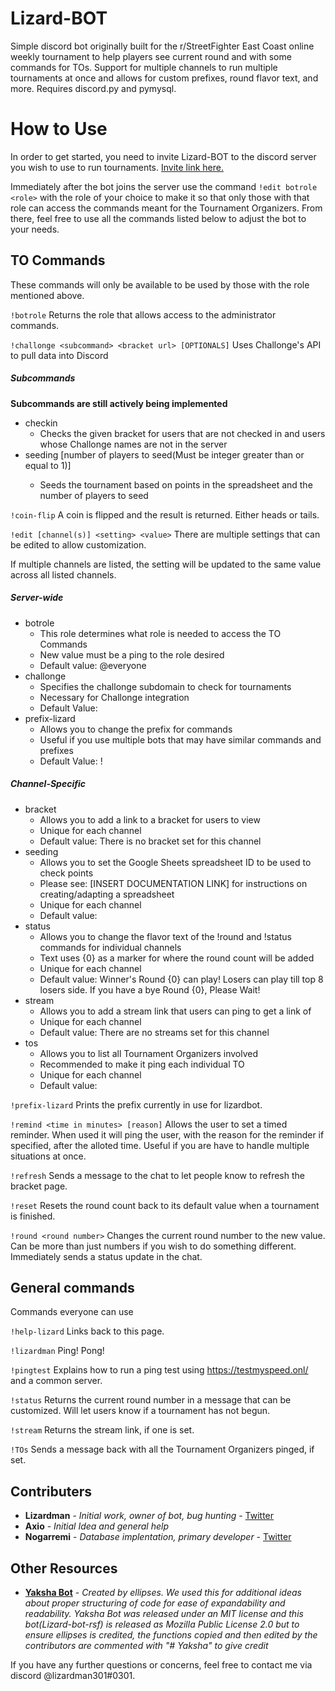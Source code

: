 # Lizard-BOT

Simple discord bot originally built for the r/StreetFighter East Coast online weekly tournament to help players see current round and with some commands for TOs. Support for multiple channels to run multiple tournaments at once and allows for custom prefixes, round flavor text, and more. Requires discord.py and pymysql.

# How to Use

In order to get started, you need to invite Lizard-BOT to the discord server you wish to use to run tournaments.  [Invite link here.](https://discord.com/oauth2/authorize?client_id=317294414374502400&scope=bot&permissions=321600)

Immediately after the bot joins the server use the command `!edit botrole <role>` with the role of your choice to make it so that only those with that role can access the commands meant for the Tournament Organizers. From there, feel free to use all the commands listed below to adjust the bot to your needs.

## TO Commands

These commands will only be available to be used by those with the role mentioned above.

`!botrole`
Returns the role that allows access to the administrator commands.

`!challonge <subcommand> <bracket url> [OPTIONALS]`
Uses Challonge's API to pull data into Discord

##### Subcommands
**Subcommands are still actively being implemented**

 * checkin
	 * Checks the given bracket for users that are not checked in and users whose Challonge names are not in the server
 * seeding <bracket url> [number of players to seed(Must be integer greater than or equal to 1)]
	 * Seeds the tournament based on points in the spreadsheet and the number of players to seed

`!coin-flip`
A coin is flipped and the result is returned. Either heads or tails.

`!edit [channel(s)] <setting> <value>`
There are multiple settings that can be edited to allow customization.

If multiple channels are listed, the setting will be updated to the same value across all listed channels.

##### Server-wide
 * botrole
	 * This role determines what role is needed to access the TO Commands
	 * New value must be a ping to the role desired
	 * Default value: @everyone
 * challonge
	 * Specifies the challonge subdomain to check for tournaments
	 * Necessary for Challonge integration
	 * Default Value:
 * prefix-lizard
	 * Allows you to change the prefix for commands
	 * Useful if you use multiple bots that may have similar commands and prefixes
	 * Default Value: !

##### Channel-Specific
 * bracket
	 * Allows you to add a link to a bracket for users to view
	 * Unique for each channel
	 * Default value: There is no bracket set for this channel
 * seeding
	 * Allows you to set the Google Sheets spreadsheet ID to be used to check points
	 * Please see: [INSERT DOCUMENTATION LINK] for instructions on creating/adapting a spreadsheet
	 * Unique for each channel
	 * Default value: 
 * status
	 * Allows you to change the flavor text of the !round and !status commands for individual channels
	 * Text uses {0} as a marker for where the round count will be added
	 * Unique for each channel
	 * Default value: Winner's Round {0} can play! Losers can play till top 8 losers side. If you have a bye Round {0}, Please Wait!
 * stream
	 * Allows you to add a stream link that users can ping to get a link of
	 * Unique for each channel
	 * Default value: There are no streams set for this channel
 * tos
	 * Allows you to list all Tournament Organizers involved
	 * Recommended to make it ping each individual TO
	 * Unique for each channel
	 * Default value:

`!prefix-lizard`
Prints the prefix currently in use for lizardbot.

`!remind <time in minutes> [reason]`
Allows the user to set a timed reminder. When used it will ping the user, with the reason for the reminder if specified, after the alloted time. Useful if you are have to handle multiple situations at once.

`!refresh`
Sends a message to the chat to let people know to refresh the bracket page.

`!reset`
Resets the round count back to its default value when a tournament is finished.

`!round <round number>`
Changes the current round number to the new value. Can be more than just numbers if you wish to do something different. Immediately sends a status update in the chat.

## General commands
Commands everyone can use

`!help-lizard`
Links back to this page.

`!lizardman`
Ping! Pong!

`!pingtest`
Explains how to run a ping test using https://testmyspeed.onl/ and a common server.

`!status`
Returns the current round number in a message that can be customized.  Will let users know if a tournament has not begun.

`!stream`
Returns the stream link, if one is set.

`!TOs`
Sends a message back with all the Tournament Organizers pinged, if set.

## Contributers
* **Lizardman** - *Initial work, owner of bot, bug hunting* - [Twitter](https://twitter.com/lizardman301)
* **Axio** - *Initial Idea and general help*
* **Nogarremi** - *Database implentation, primary developer* - [Twitter](https://twitter.com/Nogarremi)

## Other Resources
* **[Yaksha Bot](https://github.com/ellipses/Yaksha)** - *Created by ellipses. We used this for additional ideas about proper structuring of code for ease of expandability and readability. Yaksha Bot was released under an MIT license and this bot(Lizard-bot-rsf) is released as Mozilla Public License 2.0 but to ensure ellipses is credited, the functions copied and then edited by the contributors are commented with "# Yaksha" to give credit*

If you have any further questions or concerns, feel free to contact me via discord @lizardman301#0301.